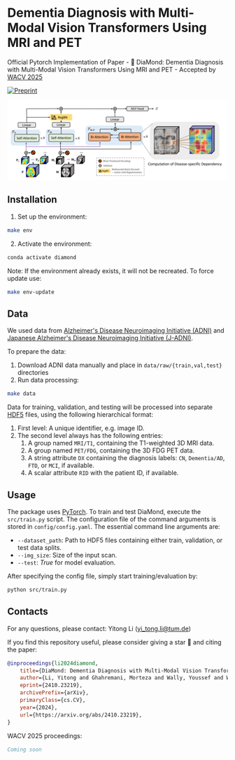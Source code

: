 # Dementia Diagnosis with Multi-Modal Vision Transformers Using MRI and PET

Official Pytorch Implementation of Paper - 💎 DiaMond: Dementia Diagnosis with Multi-Modal Vision Transformers Using MRI and PET - Accepted by [WACV 2025](https://wacv2025.thecvf.com/)

[![Preprint](https://img.shields.io/badge/arXiv-2303.07717-b31b1b)](https://arxiv.org/abs/2410.23219)

<p align="center">
  <img src="img/arch.png" />
</p>

## Installation

1. Set up the environment:
```bash
make env
```

2. Activate the environment:
```bash
conda activate diamond
```

Note: If the environment already exists, it will not be recreated. To force update use:
```bash
make env-update
```

## Data

We used data from [Alzheimer's Disease Neuroimaging Initiative (ADNI)](https://adni.loni.usc.edu/) and [Japanese Alzheimer's Disease Neuroimaging Initiative (J-ADNI)](https://pubmed.ncbi.nlm.nih.gov/29753531/). 

To prepare the data:

1. Download ADNI data manually and place in `data/raw/{train,val,test}` directories
2. Run data processing:
```bash
make data
```

Data for training, validation, and testing will be processed into separate [HDF5](https://en.wikipedia.org/wiki/Hierarchical_Data_Format) files, using the following hierarchical format:

1. First level: A unique identifier, e.g. image ID.
2. The second level always has the following entries:
    1. A group named `MRI/T1`, containing the T1-weighted 3D MRI data.
    2. A group named `PET/FDG`, containing the 3D FDG PET data.
    3. A string attribute `DX` containing the diagnosis labels: `CN`, `Dementia/AD`, `FTD`, or `MCI`, if available.
    4. A scalar attribute `RID` with the patient ID, if available.

## Usage

The package uses [PyTorch](https://pytorch.org). To train and test DiaMond, execute the `src/train.py` script. 
The configuration file of the command arguments is stored in `config/config.yaml`.
The essential command line arguments are:

  - `--dataset_path`: Path to HDF5 files containing either train, validation, or test data splits.
  - `--img_size`: Size of the input scan.
  - `--test`: *True* for model evaluation.


After specifying the config file, simply start training/evaluation by:
```bash
python src/train.py
```

## Contacts

For any questions, please contact: Yitong Li (yi_tong.li@tum.de)


If you find this repository useful, please consider giving a star 🌟 and citing the paper:

```bibtex
@inproceedings{li2024diamond,
    title={DiaMond: Dementia Diagnosis with Multi-Modal Vision Transformers Using MRI and PET},
    author={Li, Yitong and Ghahremani, Morteza and Wally, Youssef and Wachinger, Christian},
    eprint={2410.23219},
    archivePrefix={arXiv},
    primaryClass={cs.CV},
    year={2024},
    url={https://arxiv.org/abs/2410.23219},
}
```

WACV 2025 proceedings:
```bibtex
Coming soon
```
